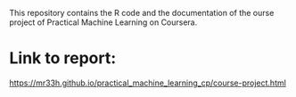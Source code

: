 
This repository contains the R code and the documentation of the ourse project of Practical Machine Learning on Coursera.

# Link to report:
https://mr33h.github.io/practical_machine_learning_cp/course-project.html

